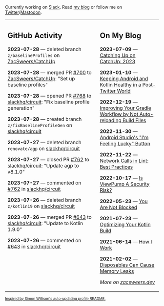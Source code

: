 Currently working on [Slack](https://slack.com/). Read [my blog](https://zacsweers.dev/) or follow me on [Twitter](https://twitter.com/ZacSweers)/[Mastodon](https://hachyderm.io/@ZacSweers).

<table><tr><td valign="top" width="60%">

## GitHub Activity
<!-- githubActivity starts -->
**2023-07-28** — deleted branch `z/baselineProfiles` on [ZacSweers/CatchUp](https://github.com/ZacSweers/CatchUp)

**2023-07-28** — merged PR [#700](https://github.com/ZacSweers/CatchUp/pull/700) to [ZacSweers/CatchUp](https://github.com/ZacSweers/CatchUp): "Set up baseline profiles"

**2023-07-28** — opened PR [#768](https://github.com/slackhq/circuit/pull/768) to [slackhq/circuit](https://github.com/slackhq/circuit): "Fix baseline profile generation"

**2023-07-28** — created branch `z/fixBaselineProfileGen` on [slackhq/circuit](https://github.com/slackhq/circuit)

**2023-07-27** — deleted branch `renovate/agp` on [slackhq/circuit](https://github.com/slackhq/circuit)

**2023-07-27** — closed PR [#762](https://github.com/slackhq/circuit/pull/762) to [slackhq/circuit](https://github.com/slackhq/circuit): "Update agp to v8.1.0"

**2023-07-27** — commented on [#762](https://github.com/slackhq/circuit/pull/762#issuecomment-1652980387) in [slackhq/circuit](https://github.com/slackhq/circuit)

**2023-07-26** — deleted branch `z/kotlin19` on [slackhq/circuit](https://github.com/slackhq/circuit)

**2023-07-26** — merged PR [#643](https://github.com/slackhq/circuit/pull/643) to [slackhq/circuit](https://github.com/slackhq/circuit): "Update to Kotlin 1.9.0"

**2023-07-26** — commented on [#643](https://github.com/slackhq/circuit/pull/643#issuecomment-1652653352) in [slackhq/circuit](https://github.com/slackhq/circuit)
<!-- githubActivity ends -->
</td><td valign="top" width="40%">

## On My Blog
<!-- blog starts -->
**2023-07-09** — [Catching Up on CatchUp: 2023](https://www.zacsweers.dev/catching-up-on-catchup-2023/)

**2023-01-10** — [Keeping Android and Kotlin Healthy in a Post-Twitter World](https://www.zacsweers.dev/keeping-android-healthy/)

**2022-12-19** — [Improving Your Gradle Workflow by Not Auto-reloading Build Files](https://www.zacsweers.dev/improving-your-workflow-by-not-auto-reloading-build-files/)

**2022-11-30** — [Android Studio's "I'm Feeling Lucky" Button](https://www.zacsweers.dev/android-studios-im-feeling-lucky-button/)

**2022-11-22** — [Network Calls in Lint: Best Practices](https://www.zacsweers.dev/network-calls-in-lint-best-practices/)

**2022-10-17** — [Is ViewPump A Security Risk?](https://www.zacsweers.dev/is-viewpump-a-security-risk/)

**2022-05-23** — [You Are Not Blocked](https://www.zacsweers.dev/you-are-not-blocked/)

**2021-07-23** — [Optimizing Your Kotlin Build](https://www.zacsweers.dev/optimizing-your-kotlin-build/)

**2021-06-14** — [How I Work](https://www.zacsweers.dev/how-i-work/)

**2021-02-02** — [Disposables Can Cause Memory Leaks](https://www.zacsweers.dev/disposables-can-cause-memory-leaks/)
<!-- blog ends -->
_More on [zacsweers.dev](https://zacsweers.dev/)_
</td></tr></table>

<sub><a href="https://simonwillison.net/2020/Jul/10/self-updating-profile-readme/">Inspired by Simon Willison's auto-updating profile README.</a></sub>